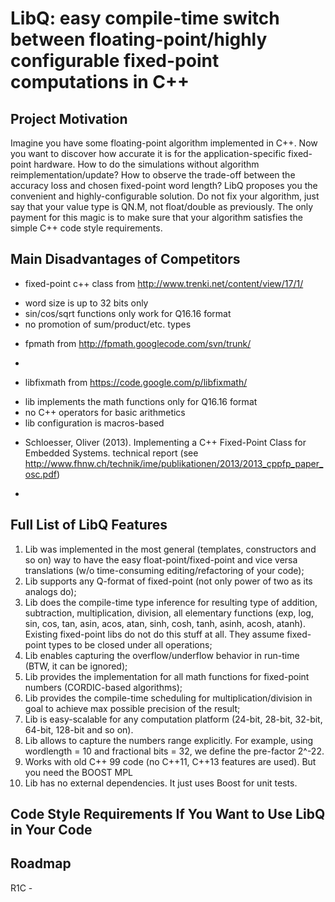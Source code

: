 # LibQ: easy compile-time switch between floating-point/highly configurable fixed-point computations in C++
## Project Motivation
Imagine you have some floating-point algorithm implemented in C++. Now you want to discover how accurate it is
for the application-specific fixed-point hardware. How to do the simulations without algorithm
reimplementation/update? How to observe the trade-off between the accuracy loss and chosen fixed-point word length?
LibQ proposes you the convenient and highly-configurable solution. Do not fix your algorithm, just say that your
value type is QN.M, not float/double as previously. The only payment for this magic is to make sure that your
algorithm satisfies the simple C++ code style requirements.

## Main Disadvantages of Competitors
- fixed-point c++ class from http://www.trenki.net/content/view/17/1/
 * word size is up to 32 bits only
 * sin/cos/sqrt functions only work for Q16.16 format
 * no promotion of sum/product/etc. types

- fpmath from http://fpmath.googlecode.com/svn/trunk/
 * 

- libfixmath from https://code.google.com/p/libfixmath/
 * lib implements the math functions only for Q16.16 format
 * no C++ operators for basic arithmetics
 * lib configuration is macros-based

- Schloesser, Oliver (2013). Implementing a C++ Fixed-Point Class for Embedded Systems. technical report (see http://www.fhnw.ch/technik/ime/publikationen/2013/2013_cppfp_paper_osc.pdf)

- 

## Full List of LibQ Features
1. Lib was implemented in the most general (templates, constructors and so on)
way to have the easy float-point/fixed-point and vice versa translations (w/o
time-consuming editing/refactoring of your code);
2. Lib supports any Q-format of fixed-point (not only power of two as its
analogs do);
3.	Lib does the compile-time type inference for resulting type of addition,
subtraction, multiplication, division, all elementary functions (exp, log, sin,
cos, tan, asin, acos, atan, sinh, cosh, tanh, asinh, acosh, atanh).
Existing fixed-point libs do not do this stuff at all.
They assume fixed-point types to be closed under all operations;
4.	Lib enables capturing the overflow/underflow behavior in run-time (BTW, it
can be ignored);
5.	Lib provides the implementation for all math functions for fixed-point
numbers (CORDIC-based algorithms);
6.	Lib provides the compile-time scheduling for multiplication/division in goal
to achieve max possible precision of the result;
7.	Lib is easy-scalable for any computation platform (24-bit, 28-bit, 32-bit,
64-bit, 128-bit and so on).
8. Lib allows to capture the numbers range explicitly. For example, using
wordlength = 10 and fractional bits = 32, we define the pre-factor 2^-22.
9. Works with old C++ 99 code (no C++11, C++13 features are used). But you need the BOOST MPL
10. Lib has no external dependencies. It just uses Boost for unit tests.

## Code Style Requirements If You Want to Use LibQ in Your Code


## Roadmap
R1C - 
